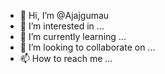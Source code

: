 - 👋 Hi, I’m @Ajajgumau
- 👀 I’m interested in ...
- 🌱 I’m currently learning ...
- 💞️ I’m looking to collaborate on ...
- 📫 How to reach me ...

<!---
Ajajgumau/Ajajgumau is a ✨ special ✨ repository because its `README.md` (this file) appears on your GitHub profile.
You can click the Preview link to take a look at your changes.
--->
